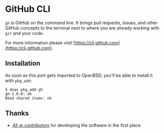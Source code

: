 # GitHub CLI

`gh` is GitHub on the command line. It brings pull requests, issues, and other GitHub concepts to the terminal next to where you are already working with `git` and your code.

For more information please visit [https://cli.github.com](https://cli.github.com).

## Installation

As soon as this port gets imported to OpenBSD, you'll be able to install it with `pkg_add`:

```shell
$ doas pkg_add gh
gh-1.0.0: ok
Read shared items: ok
```

## Thanks

* [All `gh` contributors](https://github.com/cli/cli/graphs/contributors) for developing the software in the first place
